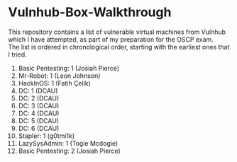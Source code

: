 # Vulnhub-Box-Walkthrough
This repository contains a list of vulnerable virtual machines from Vulnhub which I have attempted, as part of my preparation for the OSCP exam.  
The list is ordered in chronological order, starting with the earliest ones that I tried.

1. Basic Pentesting: 1 (Josiah Pierce)
2. Mr-Robot: 1 (Leon Johnson)
3. HackInOS: 1 (Fatih Çelik)
4. DC: 1 (DCAU)
5. DC: 2 (DCAU)
6. DC: 3 (DCAU)
7. DC: 4 (DCAU)
8. DC: 5 (DCAU)
9. DC: 6 (DCAU)
10. Stapler: 1 (g0tmi1k)
11. LazySysAdmin: 1 (Togie Mcdogie)
12. Basic Pentesting: 2 (Josiah Pierce)